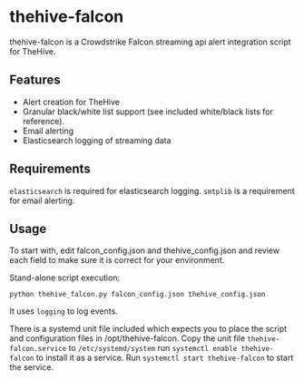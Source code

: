 # thehive-falcon
thehive-falcon is a Crowdstrike Falcon streaming api alert integration script for TheHive. 

## Features

- Alert creation for TheHive
- Granular black/white list support (see included white/black lists for reference). 
- Email alerting 
- Elasticsearch logging of streaming data 

## Requirements 

`elasticsearch` is required for elasticsearch logging. 
`smtplib` is  a requirement for email alerting. 


## Usage

To start with, edit falcon_config.json and thehive_config.json and review each field to  make sure it is correct for your environment.

Stand-alone script execution:

```
python thehive_falcon.py falcon_config.json thehive_config.json

```
It uses `logging` to log events.

There is a systemd unit file included which expects you to place the script and configuration files in /opt/thehive-falcon. 
Copy the unit file `thehive-falcon.service` to `/etc/systemd/system` run `systemctl enable thehive-falcon` to install it as a service. 
Run `systemctl start thehive-falcon` to start the service.



